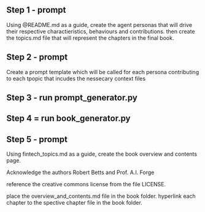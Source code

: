 ## Step 1 - prompt

Using @README.md as a guide, create the agent personas that will drive their respective charactieristics, behaviours and contributions. then create the topics.md file that will represent the chapters in the final book.


## Step 2 - prompt 

Create a prompt template which will be called for each persona contributing to each tpopic that incudes the nessecary context files


## Step 3 - run prompt_generator.py

## Step 4 = run book_generator.py

## Step 5 - prompt

Using fintech_topics.md as a guide, create the book overview and contents page.

Acknowledge the authors Robert Betts and Prof. A.I. Forge

reference the creative commons license from the file LICENSE.

place the overview_and_contents.md file in the book folder. hyperlink each chapter to the spective chapter file in the book folder.
